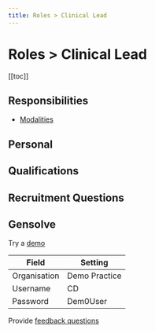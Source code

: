 ```yaml
---
title: Roles > Clinical Lead
---
```


# Roles > Clinical Lead

[[toc]]

## Responsibilities

- [Modalities](./clinician-modalities/)

## Personal

## Qualifications

## Recruitment Questions

## Gensolve

Try a [demo](/journey/demo/)

| Field        | Setting       |
| ------------ | ------------- |
| Organisation | Demo Practice |
| Username     | CD            |
| Password     | Dem0User      |

Provide [feedback questions](/support/feedback-questions.md)
